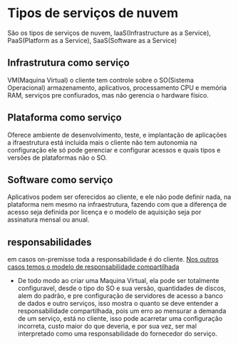 # Tipos de serviços de nuvem

São os tipos de serviços de nuvem, IaaS(Infrastructure as a Service), PaaS(Platform as a Service), SaaS(Software as a Service)

## Infrastrutura como serviço

VM(Maquina Virtual) o cliente tem controle sobre o SO(Sistema Operacional) armazenamento, aplicativos, processamento CPU e memória RAM, serviços pre confiurados, mas não gerencia o hardware físico.

## Plataforma como serviço

Oferece ambiente de desenvolvimento, teste, e implantação de aplicações a ifraestrutura está incluida mais o cliente não tem autonomia na configuração ele só pode gerenciar e configurar acessos e quais tipos e versões de plataformas não o SO.

## Software como serviço

Aplicativos podem ser oferecidos ao cliente, e ele não pode definir nada, na plataforma nem mesmo na infraestrutura, fazendo com que a diferença de acesso seja definida por licença e o modelo de aquisição seja por assinatura mensal ou anual.

## responsabilidades

em casos on-premisse toda a responsabilidade é do cliente. [Nos outros casos temos o modelo de responsabilidade compartilhada](https://images.app.goo.gl/ng7AA1adcYRbAnF57)

- De todo modo ao criar uma Maquina Virtual, ela pode ser totalmente configuravel, desde o tipo do SO e sua versão, quantidades de discos, alem do padrão, e pre configuração de servidores de acesso a banco de dados e outro serviços, isso mostra o quanto se deve entender a responsabilidade compartilhada, pois um erro ao mensurar a demanda de um serviço, está no cliente, isso pode acarretar uma configuração incorreta, custo maior do que deveria, e por sua vez, ser mal interpretado como uma responsabilidade do fornecedor do serviço.

